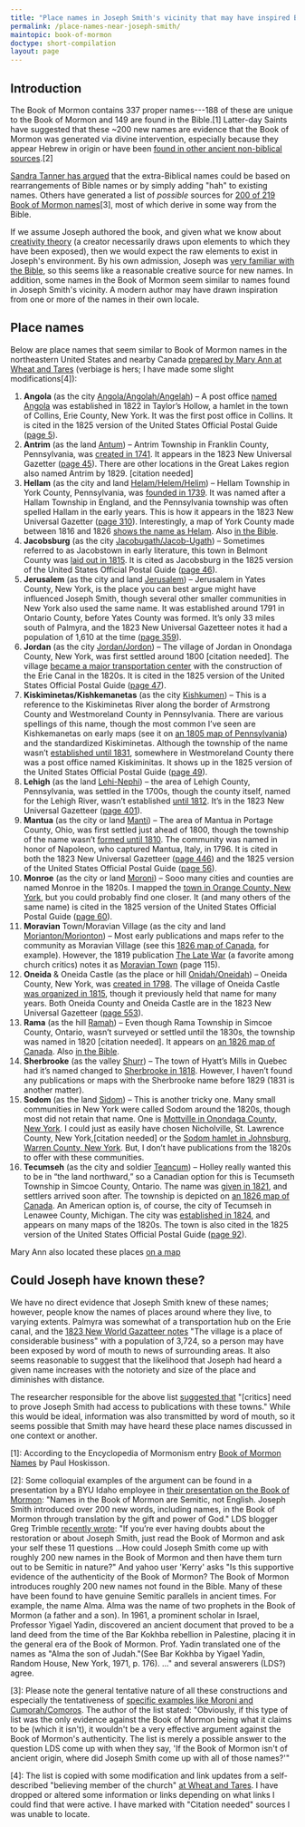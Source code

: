 ```yaml
---
title: "Place names in Joseph Smith's vicinity that may have inspired Book of Mormon names"
permalink: /place-names-near-joseph-smith/
maintopic: book-of-mormon
doctype: short-compilation
layout: page
---
```


## Introduction

The Book of Mormon contains 337 proper names---188 of these are unique to the Book of Mormon and 149 are found in the Bible.[1]  Latter-day Saints have suggested that these ~200 new names are evidence that the Book of Mormon was generated via divine intervention, especially because they appear Hebrew in origin or have been [found in other ancient non-biblical sources](https://scholarsarchive.byu.edu/jbms/vol9/iss1/11/).[2]

[Sandra Tanner has argued](http://utlm.org/onlineresources/bomnames.htm) that the extra-Biblical names could be based on rearrangements of Bible names or by simply adding "hah" to existing names.  Others have generated a list of *possible* sources for [200 of 219 Book of Mormon names](https://web.archive.org/web/20200206052103/http://lds-mormon.com/names.shtml)[3], most of which derive in some way from the Bible.

If we assume Joseph authored the book, and given what we know about [creativity theory](https://www.reddit.com/r/mormon/comments/b0stiu/creativity_theory_and_the_origin_of_the_book_of/) (a creator necessarily draws upon elements to which they have been exposed), then we would expect the raw elements to exist in Joseph's environment.  By his own admission, Joseph was [very familiar with the Bible](https://faenrandir.github.io/a_careful_examination/religious-interest-and-capability-from-1832-statement/), so this seems like a reasonable creative source for new names.  In addition, some names in the Book of Mormon seem similar to names found in Joseph Smith's vicinity.  A modern author may have drawn inspiration from one or more of the names in their own locale.

## Place names

Below are place names that seem similar to Book of Mormon names in the northeastern United States and nearby Canada [prepared by Mary Ann at Wheat and Tares](https://wheatandtares.org/2017/05/18/want-to-attack-the-vernal-holley-maps-want-to-defend-the-vernal-holley-maps-weve-got-you-covered/) (verbiage is hers; I have made some slight modifications[4]):



1. **Angola** (as the city [Angola/Angolah/Angelah](https://onoma.lib.byu.edu/index.php/ANGOLA)) – A post office [named Angola](https://books.google.com/books?id=IxIzAQAAIAAJ&lpg=PA348&ots=rGV3nqMoOm&dq=%22angola%22%20post%20office%201822%20taylor%27s%20hollow&pg=PA348#v=snippet&q=%22The%20office%20was%20named%20Angola%22&f=false) was established in 1822 in Taylor’s Hollow, a hamlet in the town of Collins, Erie County, New York. It was the first post office in Collins.  It is cited in the 1825 version of the United States Official Postal Guide ([page 5](https://books.google.com/books?id=efsCAAAAYAAJ&lpg=PA130&ots=qJo9KbbtZp&dq=1825%20united%20states%20official%20postal%20guide&pg=PA5#v=onepage&q&f=false)).
1. **Antrim** (as the land [Antum](https://onoma.lib.byu.edu/index.php/ANTUM)) – Antrim Township in Franklin County, Pennsylvania, was [created in 1741](https://www.twp.antrim.pa.us/?show=article&id=8). It appears in the 1823 New Universal Gazetter ([page 45](https://books.google.com/books?id=fbMBAAAAYAAJ&dq=1823%20a%20new%20universal%20gazetteer&pg=PA45#v=onepage&q&f=false)). There are other locations in the Great Lakes region also named Antrim by 1829. [citation needed]
1. **Hellam** (as the city and land [Helam/Helem/Helim](https://onoma.lib.byu.edu/index.php/HELAM)) – Hellam Township in York County, Pennsylvania, was [founded in 1739](https://www.hellamtownship.com/index.asp?Type=B_BASIC&SEC={982E3660-A631-442C-AA9B-2C98B648E367}). It was named after a Hallam Township in England, and the Pennsylvania township was often spelled Hallam in the early years. This is how it appears in the 1823 New Universal Gazetter ([page 310](https://books.google.com/books?id=fbMBAAAAYAAJ&dq=1823%20a%20new%20universal%20gazetteer&pg=PA310#v=onepage&q&f=false)). Interestingly, a map of York County made between 1816 and 1826 [shows the name as Helam](http://www.phmc.state.pa.us/bah/dam/rg/di/r17-534WhitesideMaps/r017_0534_0000_3386_YorkCounty.pdf).  Also [in the Bible](https://www.kingjamesbibleonline.org/search.php?hs=1&q=%22helam%22).
1. **Jacobsburg** (as the city [Jacobugath/Jacob-Ugath](https://onoma.lib.byu.edu/index.php/JACOBUGATH)) – Sometimes referred to as Jacobstown in early literature, this town in Belmont County was [laid out in 1815](https://en.wikipedia.org/wiki/Jacobsburg,_Ohio). It is cited as Jacobsburg in the 1825 version of the United States Official Postal Guide ([page 46](https://books.google.com/books?id=efsCAAAAYAAJ&lpg=PA130&ots=qJo9KbbtZp&dq=1825%20united%20states%20official%20postal%20guide&pg=PA46#v=onepage&q&f=false)).
1. **Jerusalem** (as the city and land [Jerusalem](https://onoma.lib.byu.edu/index.php/JERUSALEM)) – Jerusalem in Yates County, New York, is the place you can best argue might have influenced Joseph Smith, though several other smaller communities in New York also used the same name. It was established around 1791 in Ontario County, before Yates County was formed. It’s only 33 miles south of Palmyra, and the 1823 New Universal Gazetteer notes it had a population of 1,610 at the time ([page 359](https://books.google.com/books?id=fbMBAAAAYAAJ&dq=1823%20a%20new%20universal%20gazetteer&pg=PA359#v=onepage&q&f=false)).
1. **Jordan** (as the city [Jordan/Jordon](https://onoma.lib.byu.edu/index.php/JORDAN)) – The village of Jordan in Onondaga County, New York, was first settled around 1800 [citation needed]. The village [became a major transportation center](https://en.wikipedia.org/w/index.php?title=Jordan,_New_York&oldid=938089400) with the construction of the Erie Canal in the 1820s. It is cited in the 1825 version of the United States Official Postal Guide ([page 47](https://books.google.com/books?id=efsCAAAAYAAJ&lpg=PA130&ots=qJo9KbbtZp&dq=1825%20united%20states%20official%20postal%20guide&pg=PA47#v=onepage&q&f=false)).
1. **Kiskiminetas/Kishkemanetas** (as the city [Kishkumen](https://onoma.lib.byu.edu/index.php/KISHKUMEN)) – This is a reference to the Kiskiminetas River along the border of Armstrong County and Westmoreland County in Pennsylvania. There are various spellings of this name, though the most common I’ve seen are Kishkemanetas on early maps (see it on [an 1805 map of Pennsylvania](http://alabamamaps.ua.edu/historicalmaps/us_states/pennsylvania/index2.htm)) and the standardized Kiskiminetas. Although the township of the name wasn’t [established until 1831](http://www.pa-roots.com/armstrong/beersproject/history/chapter20.html), somewhere in Westmoreland County there was a post office named Kiskiminitas. It shows up in the 1825 version of the United States Official Postal Guide ([page 49](https://books.google.com/books?id=efsCAAAAYAAJ&lpg=PA130&ots=qJo9KbbtZp&dq=1825%20united%20states%20official%20postal%20guide&pg=PA49#v=onepage&q&f=false)).
1. **Lehigh** (as the land [Lehi-Nephi](https://onoma.lib.byu.edu/index.php/LEHI-NEPHI)) – the area of Lehigh County, Pennsylvania, was settled in the 1700s, though the county itself, named for the Lehigh River, wasn’t established [until 1812](https://en.wikipedia.org/w/index.php?title=Lehigh_County,_Pennsylvania&oldid=934852794). It’s in the 1823 New Universal Gazetteer ([page 401](https://books.google.com/books?id=fbMBAAAAYAAJ&dq=1823%20a%20new%20universal%20gazetteer&pg=PA401#v=onepage&q&f=false)).
1. **Mantua** (as the city or land [Manti](https://onoma.lib.byu.edu/index.php/MANTI)) – The area of Mantua in Portage County, Ohio, was first settled just ahead of 1800, though the township of the name wasn’t [formed until 1810](https://archive.org/stream/historyofportage00warn/historyofportage00warn_djvu.txt). The community was named in honor of Napoleon, who captured Mantua, Italy, in 1796. It is cited in both the 1823 New Universal Gazetteer ([page 446](https://books.google.com/books?id=fbMBAAAAYAAJ&dq=1823%20a%20new%20universal%20gazetteer&pg=PA446#v=onepage&q&f=false)) and the 1825 version of the United States Official Postal Guide ([page 56](https://books.google.com/books?id=efsCAAAAYAAJ&lpg=PA130&ots=qJo9KbbtZp&dq=1825%20united%20states%20official%20postal%20guide&pg=PA56#v=onepage&q&f=false)).
1. **Monroe** (as the city or land [Moroni](https://onoma.lib.byu.edu/index.php/MORONI)) – Sooo many cities and counties are named Monroe in the 1820s. I mapped the [town in Orange County, New York](https://en.wikipedia.org/w/index.php?title=Monroe,_New_York&oldid=938329175), but you could probably find one closer. It (and many others of the same name) is cited in the 1825 version of the United States Official Postal Guide ([page 60](https://books.google.com/books?id=efsCAAAAYAAJ&lpg=PA130&ots=qJo9KbbtZp&dq=1825%20united%20states%20official%20postal%20guide&pg=PA60#v=onepage&q&f=false)).
1. **Moravian** Town/Moravian Village (as the city and land [Morianton/Morionton](https://onoma.lib.byu.edu/index.php/MORIANTON)) – Most early publications and maps refer to the community as Moravian Village (see this [1826 map of Canada](https://www.raremaps.com/gallery/detail/37571/A_Map_of_the_Province_of_Upper_Canada_and_the_Adjacent_Territories_in_North/Chewett-Ridout.html), for example). However, the 1819 publication [The Late War](https://archive.org/details/latewarbetweenun00inhunt/page/114/mode/2up) (a favorite among church critics) notes it as [Moravian Town](https://archive.org/details/latewarbetweenun00inhunt/page/114/mode/2up/search/Moravian) (page 115).
1. **Oneida** & Oneida Castle (as the place or hill [Onidah/Oneidah](https://onoma.lib.byu.edu/index.php/ONIDAH)) – Oneida County, New York, was [created in 1798](https://en.wikipedia.org/w/index.php?title=Oneida_County,_New_York&oldid=931702561). The village of Oneida Castle [was organized in 1815](http://oneidacastleny.com/history.php), though it previously held that name for many years. Both Oneida County and Oneida Castle are in the 1823 New Universal Gazetteer ([page 553](https://books.google.com/books?id=fbMBAAAAYAAJ&dq=1823%20a%20new%20universal%20gazetteer&pg=PA553#v=onepage&q&f=false)).
1. **Rama** (as the hill [Ramah](https://onoma.lib.byu.edu/index.php/RAMAH)) – Even though Rama Township in Simcoe County, Ontario, wasn’t surveyed or settled until the 1830s, the township was named in 1820 [citation needed]. It appears on [an 1826 map of Canada](http://www.raremaps.com/gallery/detail/37571/A_Map_of_the_Province_of_Upper_Canada_and_the_Adjacent_Territories_in_North/Chewett-Ridout.html).  Also [in the Bible](https://www.kingjamesbibleonline.org/search.php?hs=1&q=Rama).
1. **Sherbrooke** (as the valley [Shurr](https://onoma.lib.byu.edu/index.php/SHURR)) – The town of Hyatt’s Mills in Quebec had it’s named changed to [Sherbrooke in 1818](https://www.thecanadianencyclopedia.ca/fr/article/sherbrooke-2). However, I haven’t found any publications or maps with the Sherbrooke name before 1829 (1831 is another matter).
1. **Sodom** (as the land [Sidom](https://onoma.lib.byu.edu/index.php/SIDOM)) – This is another tricky one. Many small communities in New York were called Sodom around the 1820s, though most did not retain that name. One is [Mottville in Onondaga County, New York](https://en.wikipedia.org/w/index.php?title=Mottville,_New_York&oldid=820255185). I could just as easily have chosen Nicholville, St. Lawrence County, New York,[citation needed] or the [Sodom hamlet in Johnsburg, Warren County, New York](https://web.archive.org/web/20160305164556/http://townofjohnsburghistorian.weebly.com/sodom.html). But, I don’t have publications from the 1820s to offer with these communities.
1. **Tecumseh** (as the city and soldier [Teancum](https://onoma.lib.byu.edu/index.php/TEANCUM)) – Holley really wanted this to be in “the land northward,” so a Canadian option for this is Tecumseth Township in Simcoe County, Ontario. The name was [given in 1821](https://web.archive.org/web/20181220114316/http://newtecumseth.ca/visitors/town-history/), and settlers arrived soon after. The township is depicted on [an 1826 map of Canada](https://www.raremaps.com/gallery/detail/37571/A_Map_of_the_Province_of_Upper_Canada_and_the_Adjacent_Territories_in_North/Chewett-Ridout.html). An American option is, of course, the city of Tecumseh in Lenawee County, Michigan. The city was [established in 1824](https://en.wikipedia.org/w/index.php?title=Tecumseh,_Michigan&oldid=938031846), and appears on many maps of the 1820s. The town is also cited in the 1825 version of the United States Official Postal Guide ([page 92](https://books.google.com/books?id=efsCAAAAYAAJ&lpg=PA130&ots=qJo9KbbtZp&dq=1825%20united%20states%20official%20postal%20guide&pg=PA92#v=onepage&q&f=false)).

Mary Ann also located these places [on a map](https://faenrandir.github.io/a_careful_examination/media/Mary-Ann-1829-plagiarism-yes-cropped.jpg)

## Could Joseph have known these?

We have no direct evidence that Joseph Smith knew of these names; however, people know the names of places around where they live, to varying extents.  Palmyra was somewhat of a transportation hub on the Erie canal, and the [1823 New World Gazatteer notes](https://books.google.com/books?id=fbMBAAAAYAAJ&dq=1823%20a%20new%20universal%20gazetteer&pg=PA572#v=onepage&q&f=false) "The village is a place of considerable business" with a population of 3,724, so a person may have been exposed by word of mouth to news of surrounding areas.  It also seems reasonable to suggest that the likelihood that Joseph had heard a given name increases with the notoriety and size of the place and diminishes with distance.

The researcher responsible for the above list [suggested that](https://wheatandtares.org/2017/05/18/want-to-attack-the-vernal-holley-maps-want-to-defend-the-vernal-holley-maps-weve-got-you-covered/) "[critics] need to prove Joseph Smith had access to publications with these towns."  While this would be ideal, information was also transmitted by word of mouth, so it seems possible that Smith may have heard these place names discussed in one context or another.


[1]: According to the Encyclopedia of Mormonism entry [Book of Mormon Names](https://eom.byu.edu/index.php/Book_of_Mormon_Names) by Paul Hoskisson.

[2]:  Some colloquial examples of the argument can be found in a presentation by a BYU Idaho employee in [their presentation on the Book of Mormon](https://emp.byui.edu/PyperL/MyFiles/BM%20121/Introduction%20to%20the%20Book%20of%20Mormon.pptx):  "Names in the Book of Mormon are Semitic, not English. Joseph Smith introduced over 200 new words, including names, in the Book of Mormon through translation by the gift and power of God."  LDS blogger Greg Trimble [recently wrote](https://www.gregtrimble.com/so-you-think-the-book-of-mormon-is-a-fraud/): "If you’re ever having doubts about the restoration or about Joseph Smith, just read the Book of Mormon and ask your self these 11 questions ...How could Joseph Smith come up with roughly 200 new names in the Book of Mormon and then have them turn out to be Semitic in nature?"  And yahoo user 'Kerry' asks "Is this supportive evidence of the authenticity of the Book of Mormon?  The Book of Mormon introduces roughly 200 new names not found in the Bible. Many of these have been found to have genuine Semitic parallels in ancient times. For example, the name Alma. Alma was the name of two prophets in the Book of Mormon (a father and a son). In 1961, a prominent scholar in Israel, Professor Yigael Yadin, discovered an ancient document that proved to be a land deed from the time of the Bar Kokhba rebellion in Palestine, placing it in the general era of the Book of Mormon.  Prof. Yadin translated one of the names as "Alma the son of Judah."(See Bar Kokhba by Yigael Yadin, Random House, New York, 1971, p. 176). ..." and several answerers (LDS?) agree.

[3]: Please note the general tentative nature of all these constructions and especially the tentativeness of [specific examples like Moroni and Cumorah/Comoros](https://lecturesondoubt.com/2019/03/27/top-6-exmormon-myths/).  The author of the list stated: "Obviously, if this type of list was the only evidence against the Book of Mormon being what it claims to be (which it isn't), it wouldn't be a very effective argument against the Book of Mormon's authenticity. The list is merely a possible answer to the question LDS come up with when they say, 'If the Book of Mormon isn't of ancient origin, where did Joseph Smith come up with all of those names?'"

[4]: The list is copied with some modification and link updates from a self-described "believing member of the church" [at Wheat and Tares](https://wheatandtares.org/2017/05/18/want-to-attack-the-vernal-holley-maps-want-to-defend-the-vernal-holley-maps-weve-got-you-covered/).  I have dropped or altered some information or links depending on what links I could find that were active.  I have marked with "Citation needed" sources I was unable to locate.
